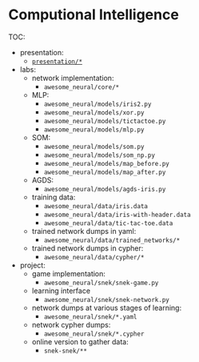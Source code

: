 # Computional Intelligence

TOC:
  - presentation:
      - [`presentation/*`](presentation/)
  - labs:
      - network implementation:
          - `awesome_neural/core/*`
      - MLP:
          - `awesome_neural/models/iris2.py`
          - `awesome_neural/models/xor.py`
          - `awesome_neural/models/tictactoe.py`
          - `awesome_neural/models/mlp.py`
      - SOM:
          - `awesome_neural/models/som.py`
          - `awesome_neural/models/som_np.py`
          - `awesome_neural/models/map_before.py`
          - `awesome_neural/models/map_after.py`
      - AGDS:
          - `awesome_neural/models/agds-iris.py`
      - training data:
          - `awesome_neural/data/iris.data`
          - `awesome_neural/data/iris-with-header.data`
          - `awesome_neural/data/tic-tac-toe.data`
      - trained network dumps in yaml:
          - `awesome_neural/data/trained_networks/*`
      - trained network dumps in cypher:
          - `awesome_neural/data/cypher/*`
  - project:
      - game implementation:
          - `awesome_neural/snek/snek-game.py`
      - learning interface
          - `awesome_neural/snek/snek-network.py`
      - network dumps at various stages of learning:
          - `awesome_neural/snek/*.yaml`
      - network cypher dumps:
          - `awesome_neural/snek/*.cypher`
      - online version to gather data:
          - `snek-snek/**`

